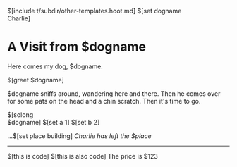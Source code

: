 $[include t/subdir/other-templates.hoot.md]
   $[set dogname \
Charlie]
# A Visit from $dogname

Here comes my dog, $dogname.

$[greet $dogname]

$dogname sniffs around, wandering here and there.
Then he comes over for some pats on the head
and a chin scratch. Then it's time to go.

$[solong \
$dogname]
$[set a 1]    $[set b 2]

...$[set place building]
*Charlie has left the $place*

---

\$[this is code]
$\[this is also code]
The price is $123
